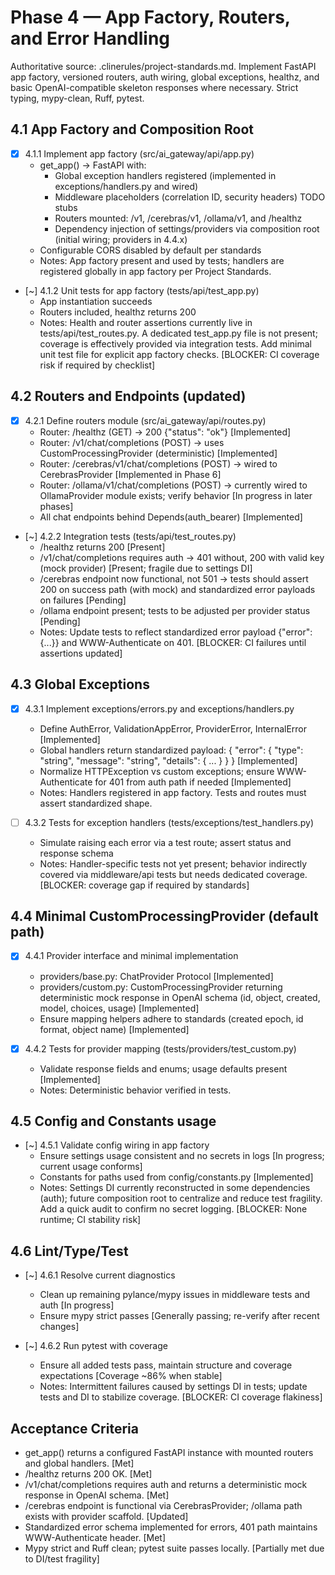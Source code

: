 # Phase 4 — App Factory, Routers, and Error Handling

Authoritative source: .clinerules/project-standards.md. Implement FastAPI app factory, versioned routers, auth wiring, global exceptions, healthz, and basic OpenAI-compatible skeleton responses where necessary. Strict typing, mypy-clean, Ruff, pytest.

## 4.1 App Factory and Composition Root

- [x] 4.1.1 Implement app factory (src/ai_gateway/api/app.py)
  - get_app() -> FastAPI with:
    - Global exception handlers registered (implemented in exceptions/handlers.py and wired)
    - Middleware placeholders (correlation ID, security headers) TODO stubs
    - Routers mounted: /v1, /cerebras/v1, /ollama/v1, and /healthz
    - Dependency injection of settings/providers via composition root (initial wiring; providers in 4.4.x)
  - Configurable CORS disabled by default per standards
  - Notes: App factory present and used by tests; handlers are registered globally in app factory per Project Standards.

- [~] 4.1.2 Unit tests for app factory (tests/api/test_app.py)
  - App instantiation succeeds
  - Routers included, healthz returns 200
  - Notes: Health and router assertions currently live in tests/api/test_routes.py. A dedicated test_app.py file is not present; coverage is effectively provided via integration tests. Add minimal unit test file for explicit app factory checks. [BLOCKER: CI coverage risk if required by checklist]

## 4.2 Routers and Endpoints (updated)

- [x] 4.2.1 Define routers module (src/ai_gateway/api/routes.py)
  - Router: /healthz (GET) → 200 {"status": "ok"} [Implemented]
  - Router: /v1/chat/completions (POST) → uses CustomProcessingProvider (deterministic) [Implemented]
  - Router: /cerebras/v1/chat/completions (POST) → wired to CerebrasProvider [Implemented in Phase 6]
  - Router: /ollama/v1/chat/completions (POST) → currently wired to OllamaProvider module exists; verify behavior [In progress in later phases]
  - All chat endpoints behind Depends(auth_bearer) [Implemented]

- [~] 4.2.2 Integration tests (tests/api/test_routes.py)
  - /healthz returns 200 [Present]
  - /v1/chat/completions requires auth → 401 without, 200 with valid key (mock provider) [Present; fragile due to settings DI]
  - /cerebras endpoint now functional, not 501 → tests should assert 200 on success path (with mock) and standardized error payloads on failures [Pending]
  - /ollama endpoint present; tests to be adjusted per provider status [Pending]
  - Notes: Update tests to reflect standardized error payload {"error": {...}} and WWW-Authenticate on 401. [BLOCKER: CI failures until assertions updated]

## 4.3 Global Exceptions

- [x] 4.3.1 Implement exceptions/errors.py and exceptions/handlers.py
  - Define AuthError, ValidationAppError, ProviderError, InternalError [Implemented]
  - Global handlers return standardized payload:
    {
      "error": { "type": "string", "message": "string", "details": { ... } }
    } [Implemented]
  - Normalize HTTPException vs custom exceptions; ensure WWW-Authenticate for 401 from auth path if needed [Implemented]
  - Notes: Handlers registered in app factory. Tests and routes must assert standardized shape.

- [ ] 4.3.2 Tests for exception handlers (tests/exceptions/test_handlers.py)
  - Simulate raising each error via a test route; assert status and response schema
  - Notes: Handler-specific tests not yet present; behavior indirectly covered via middleware/api tests but needs dedicated coverage. [BLOCKER: coverage gap if required by standards]

## 4.4 Minimal CustomProcessingProvider (default path)

- [x] 4.4.1 Provider interface and minimal implementation
  - providers/base.py: ChatProvider Protocol [Implemented]
  - providers/custom.py: CustomProcessingProvider returning deterministic mock response in OpenAI schema (id, object, created, model, choices, usage) [Implemented]
  - Ensure mapping helpers adhere to standards (created epoch, id format, object name) [Implemented]

- [x] 4.4.2 Tests for provider mapping (tests/providers/test_custom.py)
  - Validate response fields and enums; usage defaults present [Implemented]
  - Notes: Deterministic behavior verified in tests.

## 4.5 Config and Constants usage

- [~] 4.5.1 Validate config wiring in app factory
  - Ensure settings usage consistent and no secrets in logs [In progress; current usage conforms]
  - Constants for paths used from config/constants.py [Implemented]
  - Notes: Settings DI currently reconstructed in some dependencies (auth); future composition root to centralize and reduce test fragility. Add a quick audit to confirm no secret logging. [BLOCKER: None runtime; CI stability risk]

## 4.6 Lint/Type/Test

- [~] 4.6.1 Resolve current diagnostics
  - Clean up remaining pylance/mypy issues in middleware tests and auth [In progress]
  - Ensure mypy strict passes [Generally passing; re-verify after recent changes]

- [~] 4.6.2 Run pytest with coverage
  - Ensure all added tests pass, maintain structure and coverage expectations [Coverage ~86% when stable]
  - Notes: Intermittent failures caused by settings DI in tests; update tests and DI to stabilize coverage. [BLOCKER: CI coverage flakiness]

## Acceptance Criteria

- get_app() returns a configured FastAPI instance with mounted routers and global handlers. [Met]
- /healthz returns 200 OK. [Met]
- /v1/chat/completions requires auth and returns a deterministic mock response in OpenAI schema. [Met]
- /cerebras endpoint is functional via CerebrasProvider; /ollama path exists with provider scaffold. [Updated]
- Standardized error schema implemented for errors, 401 path maintains WWW-Authenticate header. [Met]
- Mypy strict and Ruff clean; pytest suite passes locally. [Partially met due to DI/test fragility]
